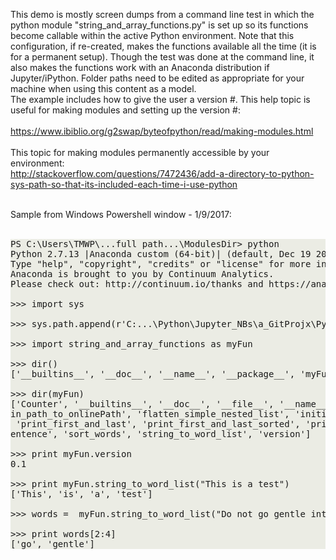 This demo is mostly screen dumps from a command line test in which the python module "string_and_array_functions.py"
is set up so its functions become callable within the active Python environment.  Note that this configuration, if
re-created, makes the functions available all the time (it is for a permanent setup).  Though the test was done at
the command line, it also makes the functions work with an Anaconda distribution if Jupyter/iPython.  Folder paths
need to be edited as appropriate for your machine when using this content as a model. 
<br/>
The example includes how to give the user a version #.  This help topic is useful for making modules and 
setting up the version #:<br/>
<br/>
https://www.ibiblio.org/g2swap/byteofpython/read/making-modules.html<br/>
<br/>
This topic for making modules permanently accessible by your environment:<br/>
http://stackoverflow.com/questions/7472436/add-a-directory-to-python-sys-path-so-that-its-included-each-time-i-use-python<br/>
<br/>

Sample from Windows Powershell window - 1/9/2017:<br/>
<br/>
<style>
pre{
    background-color: #EBECE4; 
} 
</style>
<pre>
PS C:\Users\TMWP\...full path...\ModulesDir> python
Python 2.7.13 |Anaconda custom (64-bit)| (default, Dec 19 2016, 13:29:36) [MSC v.1500 64 bit (AMD64)] on win32
Type "help", "copyright", "credits" or "license" for more information.
Anaconda is brought to you by Continuum Analytics.
Please check out: http://continuum.io/thanks and https://anaconda.org

>>> import sys

>>> sys.path.append(r'C:...\Python\Jupyter_NBs\a_GitProjx\Python_in_Plain_English')

>>> import string_and_array_functions as myFun

>>> dir()
['__builtins__', '__doc__', '__name__', '__package__', 'myFun', 'sys']

>>> dir(myFun)
['Counter', '__builtins__', '__doc__', '__file__', '__name__', '__package__', 'convert_stringOfInts_to_list', 'convert_w
in_path_to_onlinePath', 'flatten_simple_nested_list', 'initialCaps_anyString', 'isAnagram', 'isPalindrome', 'itertools',
 'print_first_and_last', 'print_first_and_last_sorted', 'print_first_word', 'print_last_word', 'reverse_string', 'sort_s
entence', 'sort_words', 'string_to_word_list', 'version']

>>> print myFun.version
0.1

>>> print myFun.string_to_word_list("This is a test")
['This', 'is', 'a', 'test']

>>> words =  myFun.string_to_word_list("Do not go gentle into that good night.")

>>> print words[2:4]
['go', 'gentle'] 
</pre>